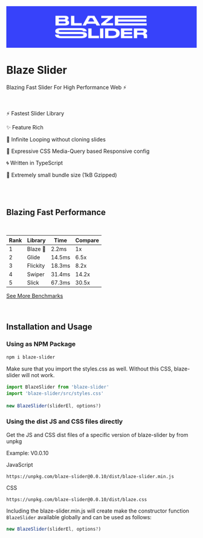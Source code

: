 <img src="assets/LOGO.svg" />

<br />

# Blaze Slider

Blazing Fast Slider For High Performance Web ⚡

<br />

⚡ Fastest Slider Library

✨ Feature Rich

🔁 Infinite Looping without cloning slides

📱 Expressive CSS Media-Query based Responsive config

🌀 Written in TypeScript

🤏 Extremely small bundle size (1kB Gzipped)

<br/>
<br/>

## Blazing Fast Performance

<br/>

| Rank | Library  | Time   | Compare |
| ---- | -------- | ------ | ------- |
| 1    | Blaze 👑 | 2.2ms  | 1x      |
| 2    | Glide    | 14.5ms | 6.5x    |
| 3    | Flickity | 18.3ms | 8.2x    |
| 4    | Swiper   | 31.4ms | 14.2x   |
| 5    | Slick    | 67.3ms | 30.5x   |

[See More Benchmarks](/benchmark/readme.md)

<br/>

## Installation and Usage

### Using as NPM Package

```bash
npm i blaze-slider
```

Make sure that you import the styles.css as well. Without this CSS, blaze-slider will not work.

```javascript
import BlazeSlider from 'blaze-slider'
import 'blaze-slider/src/styles.css'

new BlazeSlider(sliderEl, options?)
```

### Using the dist JS and CSS files directly

Get the JS and CSS dist files of a specific version of blaze-slider by from unpkg

Example: V0.0.10

JavaScript

```
https://unpkg.com/blaze-slider@0.0.10/dist/blaze-slider.min.js
```

CSS

```
https://unpkg.com/blaze-slider@0.0.10/dist/blaze.css
```

Including the blaze-slider.min.js will create make the constructor function `BlazeSlider` available globally and can be used as follows:

```javascript
new BlazeSlider(sliderEl, options?)
```
